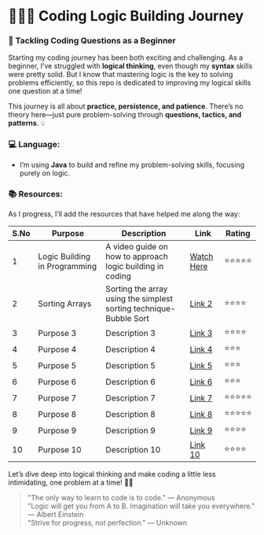 # 🦾💪🏼 Coding Logic Building Journey

### 🚀 Tackling Coding Questions as a Beginner

Starting my coding journey has been both exciting and challenging. As a beginner, I’ve struggled with **logical thinking**, even though my **syntax** skills were pretty solid. But I know that mastering logic is the key to solving problems efficiently, so this repo is dedicated to improving my logical skills one question at a time!

This journey is all about **practice, persistence, and patience**. There’s no theory here—just pure problem-solving through **questions, tactics, and patterns**. 💡

### 💻 Language:
- I’m using **Java** to build and refine my problem-solving skills, focusing purely on logic.

### 📚 Resources:
As I progress, I’ll add the resources that have helped me along the way:

| S.No | Purpose                        | Description                                | Link                                                                                       | Rating |  
|------|--------------------------------|--------------------------------------------|--------------------------------------------------------------------------------------------|--------|
| 1    | Logic Building in Programming  | A video guide on how to approach logic building in coding | [Watch Here](https://youtu.be/tv_9doDQJU0?si=dqRpQPNdWIFIjLns)                              | ⭐⭐⭐⭐⭐  |
| 2    | Sorting Arrays                     | Sorting the array using the simplest sorting technique- Bubble Sort                             | [Link 2](#)                                                                                 | ⭐⭐⭐⭐   |
| 3    | Purpose 3                      | Description 3                              | [Link 3](#)                                                                                 | ⭐⭐⭐⭐   |
| 4    | Purpose 4                      | Description 4                              | [Link 4](#)                                                                                 | ⭐⭐⭐    |
| 5    | Purpose 5                      | Description 5                              | [Link 5](#)                                                                                 | ⭐⭐⭐    |
| 6    | Purpose 6                      | Description 6                              | [Link 6](#)                                                                                 | ⭐⭐⭐    |
| 7    | Purpose 7                      | Description 7                              | [Link 7](#)                                                                                 | ⭐⭐⭐⭐⭐  |
| 8    | Purpose 8                      | Description 8                              | [Link 8](#)                                                                                 | ⭐⭐⭐⭐⭐  |
| 9    | Purpose 9                      | Description 9                              | [Link 9](#)                                                                                 | ⭐⭐⭐⭐   |
| 10   | Purpose 10                     | Description 10                             | [Link 10](#)                                                                                | ⭐⭐⭐⭐   |


Let’s dive deep into logical thinking and make coding a little less intimidating, one problem at a time! 🚀💡

> "The only way to learn to code is to code." — Anonymous  
> "Logic will get you from A to B. Imagination will take you everywhere." — Albert Einstein  
> "Strive for progress, not perfection." — Unknown  
